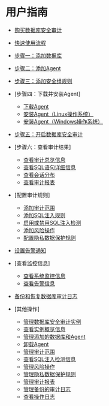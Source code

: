 # 用户指南

-   [购买数据库安全审计](购买数据库安全审计.md)
-   [快速使用流程](快速使用流程.md)
-   [步骤一：添加数据库](步骤一-添加数据库.md)
-   [步骤二：添加Agent](步骤二-添加Agent.md)
-   [步骤三：添加安全组规则](步骤三-添加安全组规则.md)
-   [步骤四：下载并安装Agent]
    -   [下载Agent](下载Agent.md)
    -   [安装Agent（Linux操作系统）](安装Agent（Linux操作系统）.md)
    -   [安装Agent（Windows操作系统）](安装Agent（Windows操作系统）.md)

-   [步骤五：开启数据库安全审计](步骤五-开启数据库安全审计.md)
-   [步骤六：查看审计结果]
    -   [查看审计总览信息](查看审计总览信息.md)
    -   [查看SQL语句详细信息](查看SQL语句详细信息.md)
    -   [查看会话分布](查看会话分布.md)
    -   [查看审计报表](查看审计报表.md)

-   [配置审计规则]
    -   [添加审计范围](添加审计范围.md)
    -   [添加SQL注入规则](添加SQL注入规则.md)
    -   [启用或禁用SQL注入检测](启用或禁用SQL注入检测.md)
    -   [添加风险操作](添加风险操作.md)
    -   [配置隐私数据保护规则](配置隐私数据保护规则.md)

-   [设置告警通知](设置告警通知.md)
-   [查看监控信息]
    -   [查看系统监控信息](查看系统监控信息.md)
    -   [查看告警信息](查看告警信息.md)

-   [备份和恢复数据库审计日志](备份和恢复数据库审计日志.md)
-   [其他操作]
    -   [管理数据库安全审计实例](管理数据库安全审计实例.md)
    -   [查看实例概览信息](查看实例概览信息.md)
    -   [管理添加的数据库和Agent](管理添加的数据库和Agent.md)
    -   [卸载Agent](卸载Agent.md)
    -   [管理审计范围](管理审计范围.md)
    -   [查看SQL注入检测信息](查看SQL注入检测信息.md)
    -   [管理风险操作](管理风险操作.md)
    -   [管理隐私数据保护规则](管理隐私数据保护规则.md)
    -   [管理审计报表](管理审计报表.md)
    -   [管理备份的审计日志](管理备份的审计日志.md)
    -   [查看操作日志](查看操作日志.md)

